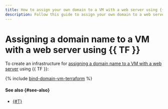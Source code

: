 ```yaml
---
title: How to assign your own domain to a VM with a web server using {{ TF }}
description: Follow this guide to assign your own domain to a web server on a {{ compute-full-name }} VM using {{ TF }}.
---
```


# Assigning a domain name to a VM with a web server using {{ TF }}

To create an infrastructure for [assigning a domain name to a VM with a web server](index.md) using {{ TF }}:

{% include [bind-domain-vm-terraform](../../../_tutorials/applied/bind-domain-vm-terraform.md) %}

#### See also {#see-also}

* [{#T}](console.md)